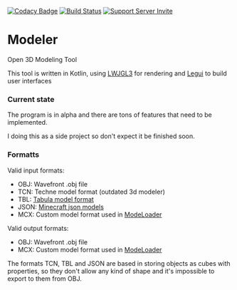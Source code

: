 [![Codacy Badge](https://api.codacy.com/project/badge/Grade/56590355c739455e9311e0eda13935aa)](https://www.codacy.com/app/cout970/Modeler?utm_source=github.com&utm_medium=referral&utm_content=cout970/Modeler&utm_campaign=badger)
[![Build Status](https://travis-ci.org/cout970/Modeler.svg?branch=master)](https://travis-ci.org/cout970/Modeler)
[![Support Server Invite](https://img.shields.io/badge/Join-Magneticraft-7289DA.svg?style=flat-square)](https://discord.gg/EhYbA97)

# Modeler
Open 3D Modeling Tool 

This tool is written in Kotlin, using [LWJGL3](https://www.lwjgl.org/) for rendering and [Legui](https://github.com/cout970/legui) to build user interfaces

### Current state
The program is in alpha and there are tons of features that need to be implemented.

I doing this as a side project so don't expect it be finished soon.

### Formatts
Valid input formats:
- OBJ: Wavefront .obj file
- TCN: Techne model format (outdated 3d modeler)
- TBL: [Tabula model format](https://github.com/iChun/Tabula)
- JSON: [Minecraft json models](https://minecraft.gamepedia.com/Model)
- MCX: Custom model format used in [ModeLoader](https://minecraft.curseforge.com/projects/modelloader)

Valid output formats:
- OBJ: Wavefront .obj file
- MCX: Custom model format used in [ModeLoader](https://minecraft.curseforge.com/projects/modelloader)

The formats TCN, TBL and JSON are based in storing objects as cubes with properties, so they don't allow any kind of shape and it's impossible to export to them from OBJ.
